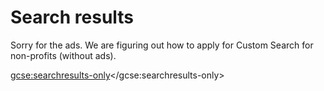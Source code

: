 # Search results

Sorry for the ads. We are figuring out how to apply for Custom Search for non-profits (without ads).

<script>
  (function() {
    var cx = '001174185636548076525:2x4ts4zwaqa';
    var gcse = document.createElement('script');
    gcse.type = 'text/javascript';
    gcse.async = true;
    gcse.src = 'https://cse.google.com/cse.js?cx=' + cx;
    var s = document.getElementsByTagName('script')[0];
    s.parentNode.insertBefore(gcse, s);
  })();
</script>
<gcse:searchresults-only></gcse:searchresults-only>
